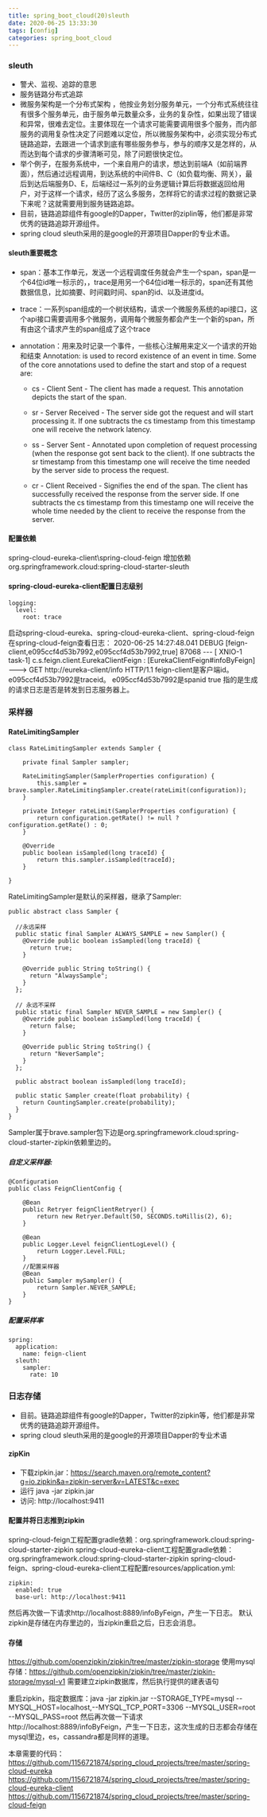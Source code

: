 ```yaml
---
title: spring_boot_cloud(20)sleuth
date: 2020-06-25 13:33:30
tags: [config]
categories: spring_boot_cloud
---
```


### sleuth
- 警犬、监视、追踪的意思
- 服务链路分布式追踪
- 微服务架构是一个分布式架构 ，他按业务划分服务单元，一个分布式系统往往有很多个服务单元，由于服务单元数量众多，业务的复杂性，如果出现了错误和异常，很难去定位。主要体现在一个请求可能需要调用很多个服务，而内部服务的调用复杂性决定了问题难以定位，所以微服务架构中，必须实现分布式链路追踪，去跟进一个请求到底有哪些服务参与，参与的顺序又是怎样的，从而达到每个请求的步骤清晰可见，除了问题很快定位。
- 举个例子，在服务系统中，一个来自用户的请求，想达到前端A（如前端界面），然后通过远程调用，到达系统的中间件B、C（如负载均衡、网关），最后到达后端服务D、E，后端经过一系列的业务逻辑计算后将数据返回给用户，对于这样一个请求，经历了这么多服务，怎样将它的请求过程的数据记录下来呢？这就需要用到服务链路追踪。
- 目前，链路追踪组件有google的Dapper，Twitter的ziplin等，他们都是非常优秀的链路追踪开源组件。
- spring cloud sleuth采用的是google的开源项目Dapper的专业术语。

#### sleuth重要概念
- span：基本工作单元，发送一个远程调度任务就会产生一个span，span是一个64位id唯一标示的，，trace是用另一个64位id唯一标示的，span还有其他数据信息，比如摘要、时间戳时间、span的id、以及进度id。
- trace：一系列span组成的一个树状结构，请求一个微服务系统的api接口，这个api接口需要调用多个微服务，调用每个微服务都会产生一个新的span，所有由这个请求产生的span组成了这个trace
- annotation：用来及时记录一个事件，一些核心注解用来定义一个请求的开始和结束
Annotation: is used to record existence of an event in time. Some of the core annotations used to define the start and stop of a request are:

  - cs - Client Sent - The client has made a request. This annotation depicts the start of the span.

  - sr - Server Received - The server side got the request and will start processing it. If one subtracts the cs timestamp from this timestamp one will receive the network latency.

  - ss - Server Sent - Annotated upon completion of request processing (when the response got sent back to the client). If one subtracts the sr timestamp from this timestamp one will receive the time needed by the server side to process the request.

  - cr - Client Received - Signifies the end of the span. The client has successfully received the response from the server side. If one subtracts the cs timestamp from this timestamp one will receive the whole time needed by the client to receive the response from the server.

#### 配置依赖
spring-cloud-eureka-client\spring-cloud-feign 增加依赖
org.springframework.cloud:spring-cloud-starter-sleuth

#### spring-cloud-eureka-client配置日志级别
```
logging:
  level:
    root: trace
```

启动spring-cloud-eureka、spring-cloud-eureka-client、spring-cloud-feign
在spring-cloud-feign查看日志：
2020-06-25 14:27:48.041 DEBUG [feign-client,e095ccf4d53b7992,e095ccf4d53b7992,true] 87068 --- [  XNIO-1 task-1] c.s.feign.client.EurekaClientFeign       : [EurekaClientFeign#infoByFeign] ---> GET http://eureka-client/info HTTP/1.1
feign-client是客户端id。
e095ccf4d53b7992是traceid。
e095ccf4d53b7992是spanid
true 指的是生成的请求日志是否是转发到日志服务器上。

### 采样器
#### RateLimitingSampler
```
class RateLimitingSampler extends Sampler {

	private final Sampler sampler;

	RateLimitingSampler(SamplerProperties configuration) {
		this.sampler = brave.sampler.RateLimitingSampler.create(rateLimit(configuration));
	}

	private Integer rateLimit(SamplerProperties configuration) {
		return configuration.getRate() != null ? configuration.getRate() : 0;
	}

	@Override
	public boolean isSampled(long traceId) {
		return this.sampler.isSampled(traceId);
	}

}
```
RateLimitingSampler是默认的采样器，继承了Sampler:
```
public abstract class Sampler {

  //永远采样
  public static final Sampler ALWAYS_SAMPLE = new Sampler() {
    @Override public boolean isSampled(long traceId) {
      return true;
    }

    @Override public String toString() {
      return "AlwaysSample";
    }
  };

  // 永远不采样
  public static final Sampler NEVER_SAMPLE = new Sampler() {
    @Override public boolean isSampled(long traceId) {
      return false;
    }

    @Override public String toString() {
      return "NeverSample";
    }
  };

  public abstract boolean isSampled(long traceId);

  public static Sampler create(float probability) {
    return CountingSampler.create(probability);
  }
}
```
Sampler属于brave.sampler包下边是org.springframework.cloud:spring-cloud-starter-zipkin依赖里边的。
##### 自定义采样器:
```
@Configuration
public class FeignClientConfig {

    @Bean
    public Retryer feignClientRetryer() {
        return new Retryer.Default(50, SECONDS.toMillis(2), 6);
    }

    @Bean
    public Logger.Level feignClientLogLevel() {
        return Logger.Level.FULL;
    }
    //配置采样器
    @Bean
    public Sampler mySampler() {
        return Sampler.NEVER_SAMPLE;
    }
}
```
##### 配置采样率
```
spring:
  application:
    name: feign-client
  sleuth:
    sampler:
      rate: 10
```

### 日志存储
- 目前。链路追踪组件有google的Dapper，Twitter的zipkin等，他们都是非常优秀的链路追踪开源组件。
- spring cloud sleuth采用的是google的开源项目Dapper的专业术语

#### zipKin
- 下载zipkin.jar：https://search.maven.org/remote_content?g=io.zipkin&a=zipkin-server&v=LATEST&c=exec
- 运行 java -jar zipkin.jar
- 访问: http://localhost:9411

#### 配置并将日志推到zipkin
spring-cloud-feign工程配置gradle依赖：org.springframework.cloud:spring-cloud-starter-zipkin
spring-cloud-eureka-client工程配置gradle依赖：org.springframework.cloud:spring-cloud-starter-zipkin
spring-cloud-feign、spring-cloud-eureka-client工程配置resources/application.yml:
```
zipkin:
  enabled: true
  base-url: http://localhost:9411
```
然后再次做一下请求http://localhost:8889/infoByFeign，产生一下日志。
默认zipkin是存储在内存里边的，当zipkin重启之后，日志会消息。
#### 存储
https://github.com/openzipkin/zipkin/tree/master/zipkin-storage
使用mysql存储：https://github.com/openzipkin/zipkin/tree/master/zipkin-storage/mysql-v1
需要建立zipkin数据库，然后执行提供的建表语句

重启zipkin，指定数据库：java -jar zipkin.jar --STORAGE_TYPE=mysql --MYSQL_HOST=localhost,--MYSQL_TCP_PORT=3306 --MYSQL_USER=root --MYSQL_PASS=root
然后再次做一下请求http://localhost:8889/infoByFeign，产生一下日志，这次生成的日志都会存储在mysql里边，es，cassandra都是同样的道理。



本章需要的代码：
https://github.com/1156721874/spring_cloud_projects/tree/master/spring-cloud-eureka
https://github.com/1156721874/spring_cloud_projects/tree/master/spring-cloud-eureka-client
https://github.com/1156721874/spring_cloud_projects/tree/master/spring-cloud-feign
